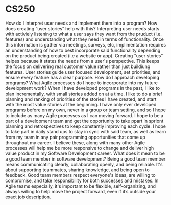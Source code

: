 # CS250
How do I interpret user needs and implement them into a program? How does creating “user stories” help with this?
Interpreting user needs starts with activiely listening to what a user says they want from the pruduct (i.e. features) and understanding what they need in terms of functionality. Once this information is gather via meetings, surveys, etc, implimentation requires an understanding of how to best incorporate said functionality depending on the product being created (i.e a website or app). Creating "user stories" helpes because it states the needs from a user's perspective. This keeps the focus on delivering real customer value rather than just buildiung features. User stories guide user focused development, set priorities, and ensure every feature has a clear purpose. 
How do I approach developing programs? What Agile processes do I hope to incorporate into my future development work?
When I have developed programs in the past, I like to plan incrementally, with small stories added on at a time. I like to do a brief planning and ranking of priorities of the stories I have created, and start with the most value stories at the beginning. I have only ever developed programs before on my own, never in a group or team setting, and so I hope to include as many Agile processes as I can moving forward. I hope to be a part of a development team and get the opportunity to take ppart in spriont planning and retrospectives to keep constantly improving each cycle. I hope to take part in daily stand ups to stay in sync with said team, as well as learn from my team in any pair programming opportunities that come up throughout my career. I believe these, along with many other Agile processes will help me be more responsive to change and deliver high value product in my Software Development career. 
What does it mean to be a good team member in software development?
Being a good team member means communicating clearly, collaborating openly, and being reliable. It's about supporting teammates, sharing knowledge, and being open to feedback. Good team members respect everyone's ideas, are willing to compromise, and take responsibility for both successes and mistakes. In Agile teams especially, it's important to be flexible, self-organizing, and always willing to help move the project forward, even if it’s outside your exact job description.
